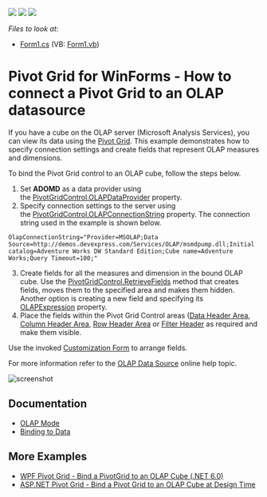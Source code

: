 <!-- default badges list -->
![](https://img.shields.io/endpoint?url=https://codecentral.devexpress.com/api/v1/VersionRange/128581726/22.1.3%2B)
[![](https://img.shields.io/badge/Open_in_DevExpress_Support_Center-FF7200?style=flat-square&logo=DevExpress&logoColor=white)](https://supportcenter.devexpress.com/ticket/details/T344546)
[![](https://img.shields.io/badge/📖_How_to_use_DevExpress_Examples-e9f6fc?style=flat-square)](https://docs.devexpress.com/GeneralInformation/403183)
<!-- default badges end -->
<!-- default file list -->
*Files to look at*:

* [Form1.cs](./CS/WinOlapRetrieveFieldsExample/Form1.cs) (VB: [Form1.vb](./VB/WinOlapRetrieveFieldsExample/Form1.vb))
<!-- default file list end -->
# Pivot Grid for WinForms - How to connect a Pivot Grid to an OLAP datasource


If you have a cube on the OLAP server (Microsoft Analysis Services), you can view its data using the [Pivot Grid](https://docs.devexpress.com/WindowsForms/3409/controls-and-libraries/pivot-grid). This example demonstrates how to specify connection settings and create fields that represent OLAP measures and dimensions.

To bind the Pivot Grid control to an OLAP cube, follow the steps below.

1. Set **ADOMD** as a data provider using the [PivotGridControl.OLAPDataProvider](https://docs.devexpress.com/WindowsForms/DevExpress.XtraPivotGrid.PivotGridControl.OLAPDataProvider) property.
2. Specify connection settings to the server using the [PivotGridControl.OLAPConnectionString](https://docs.devexpress.com/WindowsForms/DevExpress.XtraPivotGrid.PivotGridControl.OLAPConnectionString) property. The connection string used in the example is shown below.

```
OlapConnectionString="Provider=MSOLAP;Data Source=http://demos.devexpress.com/Services/OLAP/msmdpump.dll;Initial catalog=Adventure Works DW Standard Edition;Cube name=Adventure Works;Query Timeout=100;"
``` 

3. Create fields for all the measures and dimension in the bound OLAP cube. Use the [PivotGridControl.RetrieveFields](https://docs.devexpress.com/WindowsForms/DevExpress.XtraPivotGrid.PivotGridControl.RetrieveFields(DevExpress.XtraPivotGrid.PivotArea-System.Boolean)) method that creates fields, moves them to the specified area and makes them hidden. Another option is creating a new field and specifying its [OLAPExpression](https://docs.devexpress.com/CoreLibraries/DevExpress.XtraPivotGrid.PivotGridFieldBase.OLAPExpression) property.
4. Place the fields within the Pivot Grid Control areas ([Data Header Area](https://docs.devexpress.com/WindowsForms/1688/controls-and-libraries/pivot-grid/ui-elements/data-header-area), [Column Header Area](https://docs.devexpress.com/WindowsForms/1686/controls-and-libraries/pivot-grid/ui-elements/column-header-area), [Row Header Area](https://docs.devexpress.com/WindowsForms/1685/controls-and-libraries/pivot-grid/ui-elements/row-header-area) or [Filter Header](https://docs.devexpress.com/WindowsForms/1684/controls-and-libraries/pivot-grid/ui-elements/filter-header-area) as required and make them visible.

Use the invoked [Customization Form](https://docs.devexpress.com/WindowsForms/1805) to arrange fields.

For more information refer to the [OLAP Data Source](https://docs.devexpress.com/WindowsForms/11775/controls-and-libraries/pivot-grid/binding-to-data/olap-data-source) online help topic.

![screenshot](images/screenshot.png)

## Documentation

- [OLAP Mode](https://docs.devexpress.com/CoreLibraries/403809/devexpress-pivot-grid-core-library/pivot-grid-modes/olap-mode)
- [Binding to Data](https://docs.devexpress.com/WindowsForms/1842/controls-and-libraries/pivot-grid/binding-to-data)

## More Examples 

- [WPF Pivot Grid - Bind a PivotGrid to an OLAP Cube (.NET 6.0)](https://github.com/DevExpress-Examples/wpf-pivot-grid-connect-to-an-olap-cube-net6)
- [ASP.NET Pivot Grid - Bind a Pivot Grid to an OLAP Cube at Design Time](https://github.com/DevExpress-Examples/aspnet-pivot-grid-getting-started-bind-a-pivot-grid-to-an-olap-cube-runtime-sample-t540972)

